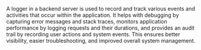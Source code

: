 A logger in a backend server is used to record and track various events and activities that occur within the application. It helps with debugging by capturing error messages and stack traces, monitors application performance by logging requests and their durations, and provides an audit trail by recording user actions and system events. This ensures better visibility, easier troubleshooting, and improved overall system management.
